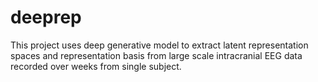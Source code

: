 # deeprep
This project uses deep generative model to extract latent representation spaces and representation basis from large scale intracranial EEG data recorded over weeks from single subject.
